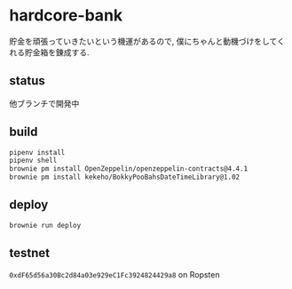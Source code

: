# hardcore-bank

貯金を頑張っていきたいという機運があるので, 僕にちゃんと動機づけをしてくれる貯金箱を錬成する.

## status

他ブランチで開発中

## build

```sh
pipenv install
pipenv shell
brownie pm install OpenZeppelin/openzeppelin-contracts@4.4.1
brownie pm install kekeho/BokkyPooBahsDateTimeLibrary@1.02
```

## deploy

```sh
brownie run deploy
```

## testnet

`0xdF65d56a30Bc2d84a03e929eC1Fc3924824429a8` on Ropsten
